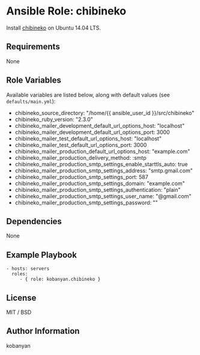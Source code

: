 Ansible Role: chibineko
=========

Install [chibineko](https://chibineko.jp/) on Ubuntu 14.04 LTS.

Requirements
------------

None

Role Variables
--------------

Available variables are listed below, along with default values (see `defaults/main.yml`):

- chibineko_source_directory: "/home/{{ ansible_user_id }}/src/chibineko"
- chibineko_ruby_version: "2.3.0"
- chibineko_mailer_development_default_url_options_host: "localhost"
- chibineko_mailer_development_default_url_options_port: 3000
- chibineko_mailer_test_default_url_options_host: "localhost"
- chibineko_mailer_test_default_url_options_port: 3000
- chibineko_mailer_production_default_url_options_host: "example.com"
- chibineko_mailer_production_delivery_method: :smtp
-  chibineko_mailer_production_smtp_settings_enable_starttls_auto: true
- chibineko_mailer_production_smtp_settings_address: "smtp.gmail.com"
- chibineko_mailer_production_smtp_settings_port: 587
- chibineko_mailer_production_smtp_settings_domain: "example.com"
- chibineko_mailer_production_smtp_settings_authentication: "plain"
- chibineko_mailer_production_smtp_settings_user_name: "<yourname>@gmail.com"
- chibineko_mailer_production_smtp_settings_password: "<yourpassword>"

Dependencies
------------

None

Example Playbook
----------------

    - hosts: servers
      roles:
         - { role: kobanyan.chibineko }

License
-------

MIT / BSD

Author Information
------------------

kobanyan
